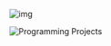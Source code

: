 ![img](https://user-images.githubusercontent.com/29951014/181154153-3f1f34f8-bde8-4cd0-bc11-67f674768edf.png)

![Programming Projects](https://user-images.githubusercontent.com/29951014/181154114-c570ccde-cf70-4806-ad30-9b48d5f86c7e.jpg)
